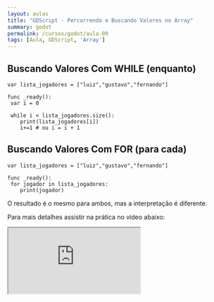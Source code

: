 ```yaml
---
layout: aulas
title: "GDScript - Percorrendo e Buscando Valores no Array"
summary: godot
permalink: /cursos/godot/aula-09
tags: [Aula, GDScript, 'Array']
---
```


## Buscando Valores Com WHILE (enquanto)

```gdscript
var lista_jogadores = ["luiz","gustavo","fernando"]

func _ready():
 var i = 0

 while i < lista_jogadores.size():
    print(lista_jogadores[i])
    i+=1 # ou i = i + 1
```

## Buscando Valores Com FOR (para cada)

```gdscript
var lista_jogadores = ["luiz","gustavo","fernando"]

func _ready():
 for jogador in lista_jogadores:
    print(jogador)
```

O resultado é o mesmo para ambos, mas a interpretação é diferente.

Para mais detalhes assistir na prática no vídeo abaixo:

<div class="embed-responsive embed-responsive-16by9">
  <iframe class="embed-responsive-item" src="https://www.youtube.com/embed/LtKXELb1qiM?rel=0" allowfullscreen></iframe>
</div><br>